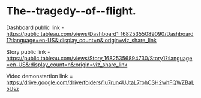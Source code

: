 # The--tragedy--of--flight.


Dashboard public link - https://public.tableau.com/views/Dashboard1_16825355089090/Dashboard1?:language=en-US&:display_count=n&:origin=viz_share_link

Story public link -  https://public.tableau.com/views/Story_16825356894730/Story1?:language=en-US&:display_count=n&:origin=viz_share_link

Video demonstartion link = https://drive.google.com/drive/folders/1u7run4UJtaL7rohCSH2whFQWZBaL5Usz
